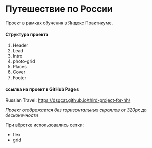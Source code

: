 # Путешествие по России
Проект в рамках обучения в Яндекс Практикуме.
#### Структура проекта
1. Header
2. Lead
3. Intro
4. photo-grid
5. Places
6. Cover
7. Footer

#### ссылка на проект в GitHub Pages

Russian Travel: https://dsgcat.github.io/third-project-for-hh/

*Проект отображается без горизонтальных скроллов от 320px до бесконечности*

При вёрстке использовались сетки:
* flex
* grid
